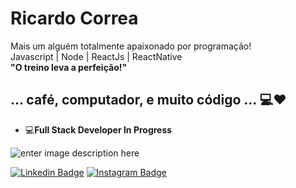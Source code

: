 # Ricardo Correa

Mais um alguém totalmente apaixonado por programação! <br/>
Javascript | Node | ReactJs | ReactNative <br/>
**"O treino leva a perfeição!"**

## ... café, computador, e muito código ...  💻❤️
-   💻**Full Stack Developer In Progress**

![enter image description here](https://theninehertz.com/wp-content/uploads/2020/06/full-stack-development.gif) 

[![Linkedin Badge](https://img.shields.io/badge/-LinkedIn-blue?style=flat-square&logo=Linkedin&logoColor=white&link=https://www.linkedin.com/in/ricardo-alves-6a713b1b8/)](https://www.linkedin.com/in/ricardo-alves-6a713b1b8/) [![Instagram Badge](https://img.shields.io/badge/-Instagram-blue?style=flat-square&logo=Instagram&logoColor=white&link=https://www.instagram.com/ricardogtcorrea/)](https://www.instagram.com/ricardogtcorrea/) 



